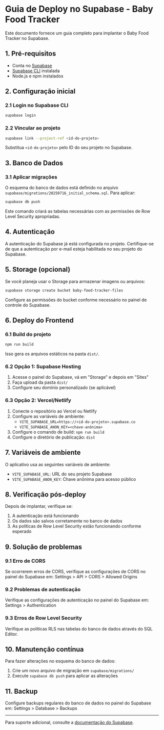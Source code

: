 # Guia de Deploy no Supabase - Baby Food Tracker

Este documento fornece um guia completo para implantar o Baby Food Tracker no Supabase.

## 1. Pré-requisitos

- Conta no [Supabase](https://supabase.com)
- [Supabase CLI](https://supabase.com/docs/guides/cli) instalada
- Node.js e npm instalados

## 2. Configuração inicial

### 2.1 Login no Supabase CLI

```bash
supabase login
```

### 2.2 Vincular ao projeto

```bash
supabase link --project-ref <id-do-projeto>
```

Substitua `<id-do-projeto>` pelo ID do seu projeto no Supabase.

## 3. Banco de Dados

### 3.1 Aplicar migrações

O esquema do banco de dados está definido no arquivo `supabase/migrations/20250716_initial_schema.sql`. Para aplicar:

```bash
supabase db push
```

Este comando criará as tabelas necessárias com as permissões de Row Level Security apropriadas.

## 4. Autenticação

A autenticação do Supabase já está configurada no projeto. Certifique-se de que a autenticação por e-mail esteja habilitada no seu projeto do Supabase.

## 5. Storage (opcional)

Se você planeja usar o Storage para armazenar imagens ou arquivos:

```bash
supabase storage create bucket baby-food-tracker-files
```

Configure as permissões do bucket conforme necessário no painel de controle do Supabase.

## 6. Deploy do Frontend

### 6.1 Build do projeto

```bash
npm run build
```

Isso gera os arquivos estáticos na pasta `dist/`.

### 6.2 Opção 1: Supabase Hosting

1. Acesse o painel do Supabase, vá em "Storage" e depois em "Sites"
2. Faça upload da pasta `dist/`
3. Configure seu domínio personalizado (se aplicável)

### 6.3 Opção 2: Vercel/Netlify

1. Conecte o repositório ao Vercel ou Netlify
2. Configure as variáveis de ambiente:
   - `VITE_SUPABASE_URL=https://<id-do-projeto>.supabase.co`
   - `VITE_SUPABASE_ANON_KEY=<chave-anônima>`
3. Configure o comando de build: `npm run build`
4. Configure o diretório de publicação: `dist`

## 7. Variáveis de ambiente

O aplicativo usa as seguintes variáveis de ambiente:

- `VITE_SUPABASE_URL`: URL do seu projeto Supabase
- `VITE_SUPABASE_ANON_KEY`: Chave anônima para acesso público

## 8. Verificação pós-deploy

Depois de implantar, verifique se:

1. A autenticação está funcionando
2. Os dados são salvos corretamente no banco de dados
3. As políticas de Row Level Security estão funcionando conforme esperado

## 9. Solução de problemas

### 9.1 Erro de CORS

Se ocorrerem erros de CORS, verifique as configurações de CORS no painel do Supabase em:
Settings > API > CORS > Allowed Origins

### 9.2 Problemas de autenticação

Verifique as configurações de autenticação no painel do Supabase em:
Settings > Authentication

### 9.3 Erros de Row Level Security

Verifique as políticas RLS nas tabelas do banco de dados através do SQL Editor.

## 10. Manutenção contínua

Para fazer alterações no esquema do banco de dados:

1. Crie um novo arquivo de migração em `supabase/migrations/`
2. Execute `supabase db push` para aplicar as alterações

## 11. Backup

Configure backups regulares do banco de dados no painel do Supabase em:
Settings > Database > Backups

---

Para suporte adicional, consulte a [documentação do Supabase](https://supabase.com/docs). 